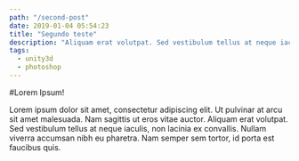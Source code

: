 ```yaml
---
path: "/second-post"
date: 2019-01-04 05:54:23
title: "Segundo teste"
description: "Aliquam erat volutpat. Sed vestibulum tellus at neque iaculis, non lacinia ex convallis."
tags:
  - unity3d
  - photoshop
---
```


#Lorem Ipsum!

Lorem ipsum dolor sit amet, consectetur adipiscing elit. Ut pulvinar at arcu sit amet malesuada. Nam sagittis ut eros vitae auctor. Aliquam erat volutpat. Sed vestibulum tellus at neque iaculis, non lacinia ex convallis. Nullam viverra accumsan nibh eu pharetra. Nam semper sem tortor, id porta est faucibus quis.
